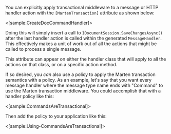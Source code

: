 <!--title:Transactional Middleware-->

You can explicitly apply transactional middleware to a message or HTTP handler action with the
`[MartenTransaction]` attribute as shown below:

<[sample:CreateDocCommandHandler]>

Doing this will simply insert a call to `IDocumentSession.SaveChangesAsync()` after the last handler action is called within the generated `MessageHandler`. This effectively makes a unit of work out of all the actions that might be called to process a single message.

This attribute can appear on either the handler class that will apply to all the actions on that class, or on a specific action method.

If so desired, you *can* also use a policy to apply the Marten transaction semantics with a policy. As an example, let's say that you want every message handler where the message type
name ends with "Command" to use the Marten transaction middleware. You could accomplish that
with a handler policy like this:

<[sample:CommandsAreTransactional]>

Then add the policy to your application like this:

<[sample:Using-CommandsAreTransactional]>